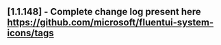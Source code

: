 ## [1.1.148] - Complete change log present here https://github.com/microsoft/fluentui-system-icons/tags
